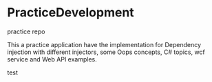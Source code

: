 # PracticeDevelopment
practice repo

This a practice application have the implementation for Dependency injection with different injectors, some Oops concepts, C# topics, 
wcf service and Web API examples.

test